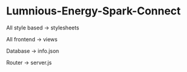 # Lumnious-Energy-Spark-Connect
All style based -> stylesheets


All frontend -> views


Database -> info.json 


Router -> server.js
